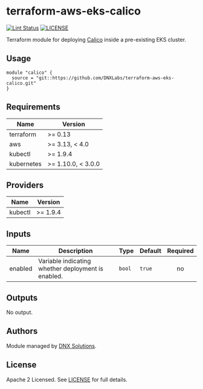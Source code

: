 # terraform-aws-eks-calico

[![Lint Status](https://github.com/DNXLabs/terraform-aws-eks-calico/workflows/Lint/badge.svg)](https://github.com/DNXLabs/terraform-aws-eks-calico/actions)
[![LICENSE](https://img.shields.io/github/license/DNXLabs/terraform-aws-eks-calico)](https://github.com/DNXLabs/terraform-aws-eks-calico/blob/master/LICENSE)

Terraform module for deploying [Calico](https://docs.aws.amazon.com/eks/latest/userguide/calico.html) inside a pre-existing EKS cluster.

## Usage

```
module "calico" {
  source = "git::https://github.com/DNXLabs/terraform-aws-eks-calico.git"
}
```

<!--- BEGIN_TF_DOCS --->

## Requirements

| Name | Version |
|------|---------|
| terraform | >= 0.13 |
| aws | >= 3.13, < 4.0 |
| kubectl | >= 1.9.4 |
| kubernetes | >= 1.10.0, < 3.0.0 |

## Providers

| Name | Version |
|------|---------|
| kubectl | >= 1.9.4 |

## Inputs

| Name | Description | Type | Default | Required |
|------|-------------|------|---------|:--------:|
| enabled | Variable indicating whether deployment is enabled. | `bool` | `true` | no |

## Outputs

No output.

<!--- END_TF_DOCS --->

## Authors

Module managed by [DNX Solutions](https://github.com/DNXLabs).

## License

Apache 2 Licensed. See [LICENSE](https://github.com/DNXLabs/terraform-aws-eks-calico/blob/master/LICENSE) for full details.
